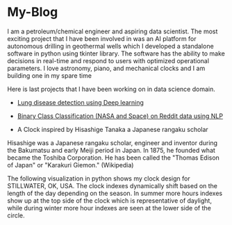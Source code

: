 # My-Blog




I am a petroleum/chemical engineer and aspiring data scientist. The most exciting project that I have been involved in was an AI platform for autonomous drilling in geothermal wells which I developed a standalone software in python using tkinter library. The software has the ability to make decisions in real-time and respond to users with optimized operational parameters. I love astronomy, piano, and mechanical clocks and I am building one in my spare time




Here is last projects that I have been working on in data science domain.

* [Lung disease detection using Deep learning](https://github.com/Atashnezhad/Lung_Disease_Detection_Deeplearning) 


* [Binary Class Classification (NASA and Space) on Reddit data using NLP](https://github.com/Atashnezhad/Natural_language_processing_Project) 
 

* A Clock inspired by Hisashige Tanaka a Japanese rangaku scholar 

Hisashige was a Japanese rangaku scholar, engineer and inventor during the Bakumatsu and early Meiji period in Japan. In 1875, he founded what became the Toshiba Corporation. He has been called the "Thomas Edison of Japan" or "Karakuri Giemon." (Wikipedia)

The following visualization in python shows my clock design for STILLWATER, OK, USA. The clock indexes dynamically shift based on the length of the day depending on the season. In summer more hours indexes show up at the top side of the clock which is representative of daylight, while during winter more hour indexes are seen at the lower side of the circle.


